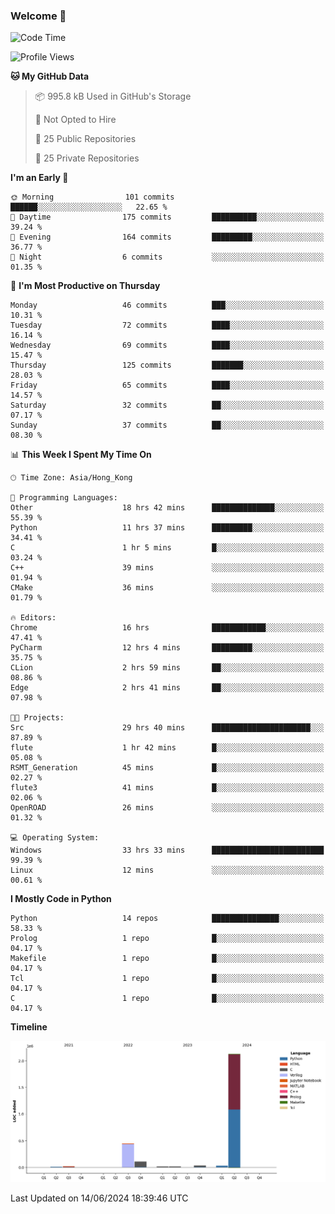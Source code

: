 ### Welcome 👋

<!--START_SECTION:waka-->
![Code Time](http://img.shields.io/badge/Code%20Time-176%20hrs%2017%20mins-blue)

![Profile Views](http://img.shields.io/badge/Profile%20Views-0-blue)

**🐱 My GitHub Data** 

> 📦 995.8 kB Used in GitHub's Storage 
 > 
> 🚫 Not Opted to Hire
 > 
> 📜 25 Public Repositories 
 > 
> 🔑 25 Private Repositories 
 > 
**I'm an Early 🐤** 

```text
🌞 Morning                101 commits         ██████░░░░░░░░░░░░░░░░░░░   22.65 % 
🌆 Daytime                175 commits         ██████████░░░░░░░░░░░░░░░   39.24 % 
🌃 Evening                164 commits         █████████░░░░░░░░░░░░░░░░   36.77 % 
🌙 Night                  6 commits           ░░░░░░░░░░░░░░░░░░░░░░░░░   01.35 % 
```
📅 **I'm Most Productive on Thursday** 

```text
Monday                   46 commits          ███░░░░░░░░░░░░░░░░░░░░░░   10.31 % 
Tuesday                  72 commits          ████░░░░░░░░░░░░░░░░░░░░░   16.14 % 
Wednesday                69 commits          ████░░░░░░░░░░░░░░░░░░░░░   15.47 % 
Thursday                 125 commits         ███████░░░░░░░░░░░░░░░░░░   28.03 % 
Friday                   65 commits          ████░░░░░░░░░░░░░░░░░░░░░   14.57 % 
Saturday                 32 commits          ██░░░░░░░░░░░░░░░░░░░░░░░   07.17 % 
Sunday                   37 commits          ██░░░░░░░░░░░░░░░░░░░░░░░   08.30 % 
```


📊 **This Week I Spent My Time On** 

```text
🕑︎ Time Zone: Asia/Hong_Kong

💬 Programming Languages: 
Other                    18 hrs 42 mins      ██████████████░░░░░░░░░░░   55.39 % 
Python                   11 hrs 37 mins      █████████░░░░░░░░░░░░░░░░   34.41 % 
C                        1 hr 5 mins         █░░░░░░░░░░░░░░░░░░░░░░░░   03.24 % 
C++                      39 mins             ░░░░░░░░░░░░░░░░░░░░░░░░░   01.94 % 
CMake                    36 mins             ░░░░░░░░░░░░░░░░░░░░░░░░░   01.79 % 

🔥 Editors: 
Chrome                   16 hrs              ████████████░░░░░░░░░░░░░   47.41 % 
PyCharm                  12 hrs 4 mins       █████████░░░░░░░░░░░░░░░░   35.75 % 
CLion                    2 hrs 59 mins       ██░░░░░░░░░░░░░░░░░░░░░░░   08.86 % 
Edge                     2 hrs 41 mins       ██░░░░░░░░░░░░░░░░░░░░░░░   07.98 % 

🐱‍💻 Projects: 
Src                      29 hrs 40 mins      ██████████████████████░░░   87.89 % 
flute                    1 hr 42 mins        █░░░░░░░░░░░░░░░░░░░░░░░░   05.08 % 
RSMT_Generation          45 mins             █░░░░░░░░░░░░░░░░░░░░░░░░   02.27 % 
flute3                   41 mins             █░░░░░░░░░░░░░░░░░░░░░░░░   02.06 % 
OpenROAD                 26 mins             ░░░░░░░░░░░░░░░░░░░░░░░░░   01.32 % 

💻 Operating System: 
Windows                  33 hrs 33 mins      █████████████████████████   99.39 % 
Linux                    12 mins             ░░░░░░░░░░░░░░░░░░░░░░░░░   00.61 % 
```

**I Mostly Code in Python** 

```text
Python                   14 repos            ███████████████░░░░░░░░░░   58.33 % 
Prolog                   1 repo              █░░░░░░░░░░░░░░░░░░░░░░░░   04.17 % 
Makefile                 1 repo              █░░░░░░░░░░░░░░░░░░░░░░░░   04.17 % 
Tcl                      1 repo              █░░░░░░░░░░░░░░░░░░░░░░░░   04.17 % 
C                        1 repo              █░░░░░░░░░░░░░░░░░░░░░░░░   04.17 % 
```



**Timeline**

![Lines of Code chart](https://raw.githubusercontent.com/xhj2501/xhj2501/main/assets/bar_graph.png)


 Last Updated on 14/06/2024 18:39:46 UTC
<!--END_SECTION:waka-->



